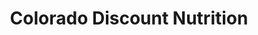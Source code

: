 ---
title: "Colorado Discount Nutrition"
url: /aurora/colorado-discount-nutrition/
shop: nutrition supplements
---